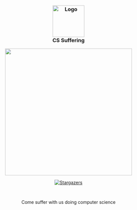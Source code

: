 <h3 align="center">
	<img src="https://avatars.githubusercontent.com/u/155840523?s=400&v=4" width="100" alt="Logo"/><br/>
	CS Suffering
</h3>


<p align="center">
  <img src="https://raw.githubusercontent.com/catppuccin/catppuccin/main/assets/palette/macchiato.png" width="400" />
</p>

<p align="center">
  <a href="https://github.com/cssufering/lol">
	<img alt="Stargazers" src="https://img.shields.io/github/stars/cssufering?style=for-the-badge&logo=starship&color=C9CBFF&logoColor=D9E0EE&labelColor=302D41">
  </a>
</p>

&nbsp;

<p align="center">
    Come suffer with us doing computer science
</p>
